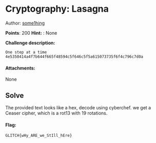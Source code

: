 
# Cryptography: Lasagna
Author: [some1hing](https://github.com/SOME-1HING)
<br>

**Points**: 200
**Hint:** : None

**Challenge description:**
```
One step at a time
4e5350414a4f7b644f665f48594c5f646c5f5a615073735f6f4c796c7d0a

```

#### Attachments:
None

## Solve
The provided text looks like a hex, decode using cyberchef.
we get a Ceaser cipher, which is a rot13 with 19 rotations.

#### Flag:
```plaintext
GLITCH{wHy_ARE_we_StIll_hEre}
```
